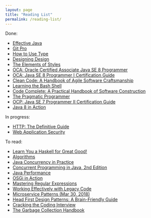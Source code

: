 ```yaml
---
layout: page
title: "Reading List"
permalink: /reading-list/
---
```


Done:

* [Effective Java][effective-java]
* [Git Pro][git-pro]
* [How to Use Type][how-to-use-type]
* [Designing Design][designing-design]
* [The Elements of Styles][elements-of-style]
* [OCA: Oracle Certified Associate Java SE 8 Programmer][ocajp]
* [OCA: Java SE 8 Programmer I Certification Guide][ocajp-manning]
* [Clean Code: A Handbook of Agile Software Craftsmanship][clean-code]
* [Learning the Bash Shell][bash-shell]
* [Code Complete: A Practical Handbook of Software Construction][code-complete]
* [The Pragmatic Programmer][pragmatic-programmer]
* [OCP: Java SE 7 Programmer II Certification Guide][ocpjp-manning]
* [Java 8 in Action][java8-manning]

In progress:

* [HTTP: The Definitive Guide][http]
* [Web Application Security][web-app-security]

To read:

* [Learn You a Haskell for Great Good!][haskell]
* [Algorithms][algs4]
* [Java Concurrency in Practice][java-concurrency]
* [Concurrent Programming in Java, 2nd Edition][java-concurrent2]
* [Java Performance][java-perf]
* [OSGi in Action][osgi-in-action]
* [Mastering Regular Expressions][mastering-regex]
* [Working Effectively with Legacy Code][legacy-code]
* [Microservice Patterns (Mar 30, 2018)][microservice-patterns]
* [Head First Design Patterns: A Brain-Friendly Guide][design-patterns]
* [Cracking the Coding Interview][coding-interview]
* [The Garbage Collection Handbook][gc-handbook]

[algs4]: https://www.amazon.com/Algorithms-4th-Robert-Sedgewick/dp/032157351X
[clean-code]: https://www.amazon.com/Clean-Code-Handbook-Software-Craftsmanship/dp/0132350882
[code-complete]: https://www.amazon.com/Code-Complete-Practical-Handbook-Construction/dp/0735619670
[effective-java]: https://www.amazon.com/Effective-Java-2nd-Joshua-Bloch/dp/0321356683
[elements-of-style]: https://www.amazon.com/Elements-Style-Fourth-William-Strunk/dp/020530902X
[git-pro]: https://www.amazon.com/Pro-Git-Scott-Chacon/dp/1484200772
[haskell]: https://www.amazon.com/Learn-You-Haskell-Great-Good/dp/1593272839
[ocajp]: https://www.amazon.com/OCA-Certified-Associate-Programmer-1Z0-808/dp/1118957407
[ocajp-manning]: https://www.manning.com/books/oca-java-se-8-programmer-i-certification-guide
[ocpjp-manning]: https://www.manning.com/books/ocp-java-se-7-programmer-ii-certification-guide
[how-to-use-type]: https://www.amazon.com/How-Use-Type-Lindsey-Marshall/dp/1856698971
[designing-design]: https://www.amazon.com/Designing-Design-Kenya-Hara/dp/3037784504
[java-concurrency]: https://www.amazon.com/Java-Concurrency-Practice-Brian-Goetz/dp/0321349601
[bash-shell]: https://www.amazon.com/Learning-Bash-Shell-Cameron-Newham/dp/0596009658
[osgi-in-action]: https://www.manning.com/books/osgi-in-action
[mastering-regex]: https://www.amazon.com/Mastering-Regular-Expressions-Jeffrey-Friedl/dp/0596528124
[java8-manning]: https://www.manning.com/books/java-8-in-action
[http]: https://www.amazon.com/HTTP-Definitive-Guide-Guides/dp/1565925092
[web-app-security]: https://www.amazon.com/Web-Application-Security-Beginners-Guide/dp/0071776168
[pragmatic-programmer]: https://www.amazon.com/Pragmatic-Programmer-Journeyman-Master/dp/020161622X
[legacy-code]: https://www.amazon.com/Working-Effectively-Legacy-Michael-Feathers/dp/0131177052
[java-concurrent2]: https://www.amazon.com/Concurrent-Programming-Java-Principles-Pattern/dp/0201310090
[java-perf]: https://www.amazon.com/Java-Performance-Charlie-Hunt/dp/0137142528
[microservice-patterns]: https://www.amazon.com/Microservice-Patterns-Chris-Richardson/dp/1617294543
[design-patterns]: https://www.amazon.com/Head-First-Design-Patterns-Brain-Friendly/dp/0596007124
[coding-interview]: https://www.amazon.com/Cracking-Coding-Interview-Programming-Questions/dp/0984782850
[gc-handbook]: https://www.amazon.com/dp/1420082795
